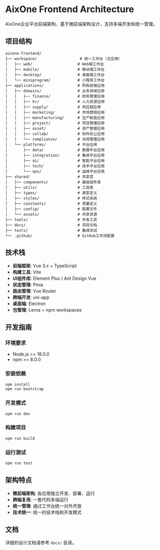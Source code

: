 # AixOne Frontend Architecture

AixOne企业平台前端架构，基于微前端架构设计，支持多端开发和统一管理。

## 项目结构

```
aixone-frontend/
├── workspace/                   # 统一工作台（主应用）
│   ├── web/                    # Web端工作台
│   ├── mobile/                 # 移动端工作台
│   ├── desktop/                # 桌面端工作台
│   └── miniprogram/            # 小程序工作台
├── applications/               # 所有前端应用
│   ├── domains/                # 业务领域应用
│   │   ├── finance/            # 财务管理应用
│   │   ├── hr/                 # 人力资源应用
│   │   ├── supply/             # 供应链应用
│   │   ├── marketing/          # 市场营销应用
│   │   ├── manufacturing/      # 生产制造应用
│   │   ├── project/            # 项目管理应用
│   │   ├── asset/              # 资产管理应用
│   │   ├── collab/             # 协作办公应用
│   │   └── compliance/         # 合规管理应用
│   └── platforms/              # 平台应用
│       ├── data/               # 数据平台应用
│       ├── integration/        # 集成平台应用
│       ├── ai/                 # 智能平台应用
│       ├── tech/               # 技术平台应用
│       └── ops/                # 运维平台应用
├── shared/                     # 共享层
│   ├── components/             # 基础组件库
│   ├── utils/                  # 工具库
│   ├── types/                  # 类型定义
│   ├── styles/                 # 样式系统
│   ├── constants/              # 常量定义
│   ├── config/                 # 配置文件
│   └── assets/                 # 共享资源
├── tools/                      # 开发工具
├── docs/                       # 项目文档
├── tests/                      # 集成测试
└── .github/                    # GitHub工作流配置
```

## 技术栈

- **前端框架**: Vue 3.x + TypeScript
- **构建工具**: Vite
- **UI组件库**: Element Plus / Ant Design Vue
- **状态管理**: Pinia
- **路由管理**: Vue Router
- **跨端开发**: uni-app
- **桌面端**: Electron
- **包管理**: Lerna + npm workspaces

## 开发指南

### 环境要求

- Node.js >= 18.0.0
- npm >= 8.0.0

### 安装依赖

```bash
npm install
npm run bootstrap
```

### 开发模式

```bash
npm run dev
```

### 构建项目

```bash
npm run build
```

### 运行测试

```bash
npm run test
```

## 架构特点

- **微前端架构**: 各应用独立开发、部署、运行
- **跨端复用**: 一套代码多端运行
- **统一管理**: 通过工作台统一对外开放
- **技术统一**: 统一的技术栈和开发模式

## 文档

详细的设计文档请参考 `docs/` 目录。
